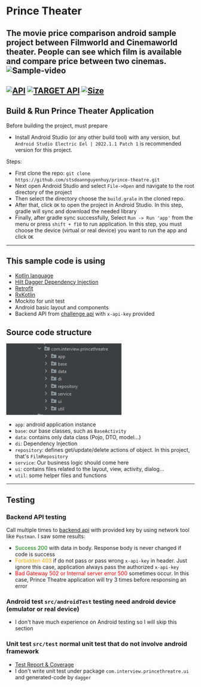 # Prince Theater
The movie price comparison android sample project between Filmworld and Cinemaworld theater. People can see which film is available and compare price between two cinemas.\
![Sample-video](./documentation/demo.gif)
------------
[![API](https://img.shields.io/badge/API-24%2B-orange.svg?style=flat)](https://android-arsenal.com/api?level=24) [![TARGET API](https://img.shields.io/badge/TARGET_API-33-green.svg?style=flat)](https://android-arsenal.com/api?level=33) [![Size](https://img.shields.io/badge/apk_size-~5Mb-blue.svg?style=flat)](#)
------------
## Build & Run Prince Theater Application
Before building the project, must prepare

- Install Android Studio (or any other build tool) with any version, but `Android Studio Electric Eel | 2022.1.1 Patch 1` is recommended version for this project.

Steps:
- First clone the repo: `git clone https://github.com/stsdoannguyenhuy/prince-theatre.git`
- Next open Android Studio and select `File->Open` and navigate to the root directory of the project
- Then select the directory choose the `build.grale` in the cloned repo.
- After that, click `OK` to open the project in Android Studio. In this step, gradle will sync and download the needed library
- Finally, after gradle sync successfully, Select `Run -> Run 'app'` from the menu or press `shift + f10` to run application. In this step, you must choose the device (virtual or real device) you want to run the app and click `OK`
------------
## This sample code is using
- [Kotlin language](https://kotlinlang.org/)
- [Hilt Dagger Dependency Injection](https://dagger.dev/hilt/)
- [Retrofit](https://square.github.io/retrofit/)
- [RxKotlin](https://reactivex.io/)
- Mockito for unit test
- Android basic layout and components
- Backend API from [challenge api](https://challenge.lexicondigital.com.au/api/v2/filmworld/movies) with `x-api-key` provided

## Source code structure
![project-structure](./documentation/project-structure.jpg)
- `app`: android application instance
- `base`: our base classes, such as `BaseActivity`
- `data`: contains only data class (Pojo, DTO, model...)
- `di`: Dependency Injection
- `repository`: defines get/update/delete actions of object. In this project, that's `FilmRepository`
- `service`: Our business logic should come here
- `ui`: contains files related to the layout, view, activity, dialog...
- `util`: some helper files and functions
----------
## Testing
### Backend API testing
Call multiple times to [backend api](https://challenge.lexicondigital.com.au/api/v2/{theater}/movies) with provided key by using network tool like `Postman`. I saw some results:
- <span style="color:green">Success 200</span> with data in body. Response body is never changed if code is success
- <span style="color:orange">Forbidden 403</span> if do not pass or pass wrong `x-api-key` in header. Just ignore this case, application always pass the authorized `x-api-key`
- <span style="color:red">Bad Gateway 502 or Internal server error 500</span> sometimes occur. In this case, Prince Theatre application will try 3 times before responsing an error

### Android test `src/androidTest` testing need android device (emulator or real device)
- I don't have much experience on Android testing so I will skip this section
### Unit test `src/test` normal unit test that do not involve android framework
- [Test Report & Coverage](./documentation/test-report.html)
- I don't write unit test under package `com.interview.princethreatre.ui` and generated-code by `dagger`
